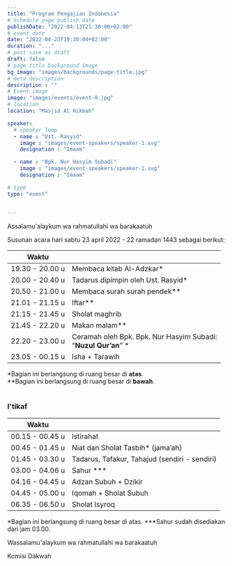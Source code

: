 ```yaml
---
title: "Program Pengajian Indonesia"
# Schedule page publish date
publishDate: "2022-04-13T21:30:00+02:00"
# event date
date: "2022-04-23T19:30:00+02:00"
duration: "..."
# post save as draft
draft: false
# page title background image
bg_image: "images/backgrounds/page-title.jpg"
# meta description
description : ""
# Event image
image: "images/events/event-8.jpg"
# location
location: "Masjid Al Hikmah"

speaker:
  # speaker loop
  - name : "Ust. Rasyid"
    image : "images/event-speakers/speaker-1.svg"
    designation : "Imaam"

  - name : "Bpk. Nur Hasyim Subadi"
    image : "images/event-speakers/speaker-1.svg"
    designation : "Imaam"

# type
type: "event"


---
```


Assalamu'alaykum wa rahmatullahi wa barakaatuh

Susunan acara hari sabtu 23 april 2022 - 22 ramadan 1443 sebagai berikut:

| Waktu | |
| ------|-|
| 19.30 - 20.00 u | Membaca kitab Al-Adzkar* |
| 20.00 - 20.40 u | Tadarus dipimpin oleh Ust. Rasyid* |
| 20.50 - 21.00 u | Membaca surah surah pendek** |
| 21.01 - 21.15 u | Iftar** |
| 21.15 - 21.45 u | Sholat maghrib |
| 21.45 - 22.20 u | Makan malam** |
| 22.20 - 23.00 u | Ceramah oleh Bpk. Bpk. Nur Hasyim Subadi:<br/>“**Nuzul Qur’an**” * |
| 23.05 - 00.15 u | Isha + Tarawih |



*Bagian ini berlangsung di ruang besar di **atas**.<br/>
**Bagian ini berlangsung di ruang besar di **bawah**.
<br/>
<br/>


### I'tikaf

| Waktu | |
|------|-|
|00.15 - 00.45 u | Istirahat  |
| 00.45 - 01.45 u | Niat dan Sholat Tasbih* (jama’ah) |
| 01.45 - 03.30 u | Tadarus, Tafakur, Tahajud (sendiri - sendiri) |
| 03.00 - 04.06 u | Sahur *** |
| 04.16 - 04.45 u | Adzan Subuh + Dzikir |
| 04.45 - 05.00 u | Iqomah + Sholat Subuh | 
| 06.35 - 06.50 u | Sholat Isyroq  |

*Bagian ini berlangsung di ruang besar di atas.
***Sahur sudah disediakan dari jam 03.00.


Wassalamu'alaykum wa rahmatullahi wa barakaatuh

Komisi Dakwah
